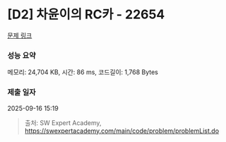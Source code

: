 # [D2] 차윤이의 RC카 - 22654 

[문제 링크](https://swexpertacademy.com/main/code/problem/problemDetail.do?contestProbId=AZIx55YKpg0DFAQP) 

### 성능 요약

메모리: 24,704 KB, 시간: 86 ms, 코드길이: 1,768 Bytes

### 제출 일자

2025-09-16 15:19



> 출처: SW Expert Academy, https://swexpertacademy.com/main/code/problem/problemList.do